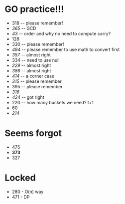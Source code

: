 # GO practice!!!
+ 318 -- please remember!
+ *365* -- GCD
+ *43* -- order and why no need to compute carry?
+ 128
+ 330 -- please remember!
+ *494* -- please remember to use math to convert first
+ *357* -- almost right
+ 334 -- need to use null
+ *229* -- almost right
+ *386* -- almost right
+ *414* -- a corner case
+ *315* -- please remember
+ 395 -- please remember
+ *316*
+ *424* -- got right
+ 220 -- how many buckets we need? t+1
+ 60
+ *214*

# Seems forgot
+ 475
+ **373**
+ 327

# Locked
+ 280 - O(n) way
+ 471 - DP